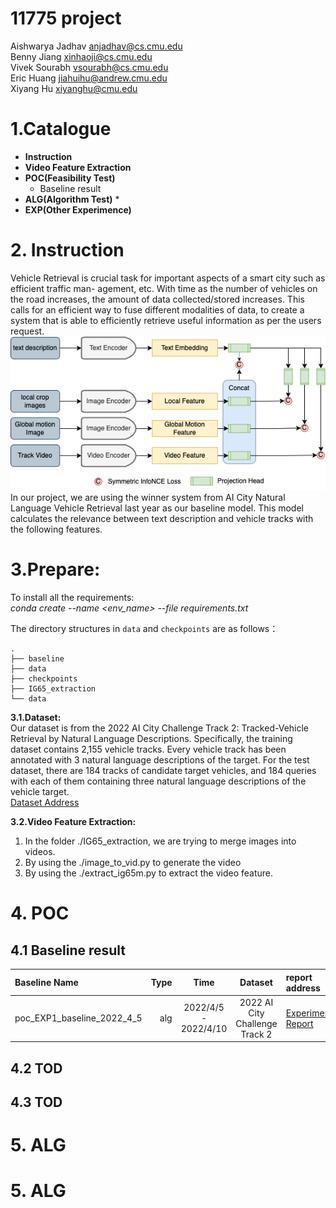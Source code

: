 # **11775 project**
Aishwarya Jadhav
anjadhav@cs.cmu.edu  
Benny Jiang
xinhaoji@cs.cmu.edu  
Vivek Sourabh vsourabh@cs.cmu.edu  
Eric Huang jiahuihu@andrew.cmu.edu  
Xiyang Hu xiyanghu@cmu.edu  
# **1.Catalogue**
* **Instruction**  
* **Video Feature Extraction**  
* **POC(Feasibility Test)**
    * Baseline result
* **ALG(Algorithm Test)**
    * 
* **EXP(Other Experimence)**

        

# **2. Instruction**
Vehicle Retrieval is crucial task for important aspects of a smart city such as efficient traffic man-
agement, etc. With time as the number of vehicles on the road increases, the amount of data
collected/stored increases. This calls for an efficient way to fuse different modalities of data, to create
a system that is able to efficiently retrieve useful information as per the users request.
![framework](imgs/model.png)  
In our project, we are using the winner system from AI City Natural Language Vehicle Retrieval last
year as our baseline model. This model calculates the relevance between text description and
vehicle tracks with the following features.

# **3.Prepare:**
To install all the requirements:  
*conda create --name <env_name> --file requirements.txt*  

The directory structures in `data` and `checkpoints` are as follows：
```
.
├── baseline
├── data
├── checkpoints
├── IG65_extraction
└── data
```
**3.1.Dataset:**  
Our dataset is from the 2022 AI City Challenge Track 2: Tracked-Vehicle Retrieval by Natural
Language Descriptions. Specifically, the training dataset contains 2,155 vehicle tracks. Every vehicle
track has been annotated with 3 natural language descriptions of the target. For the test dataset, there
are 184 tracks of candidate target vehicles, and 184 queries with each of them containing three natural
language descriptions of the vehicle target.  
[Dataset Address](https://www.aicitychallenge.org/)

**3.2.Video Feature Extraction:**
1. In the folder ./IG65_extraction, we are trying to merge images into videos.
2. By using the ./image_to_vid.py to generate the video
3. By using the ./extract_ig65m.py to extract the video feature.




# **4. POC**

## **4.1 Baseline result**  

| Baseline Name |Type | Time |Dataset  |report address|  
| :-----| ----: | :----: | :----: |:----|
| poc_EXP1_baseline_2022_4_5 | alg| 2022/4/5 - 2022/4/10 |  2022 AI City Challenge Track 2 | [Experimental Report](https://github.com/vivek10p14/11775Proj/blob/main/results/poc/poc_EXP1_baseline_2022_4_5.md)|
## **4.2 TOD**  


## **4.3 TOD**  


# **5. ALG**
# **5. ALG**